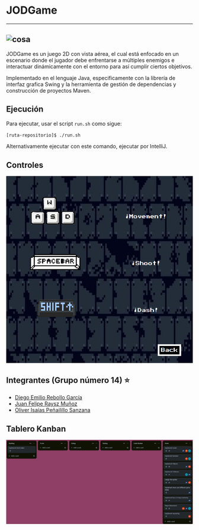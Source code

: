 # JODGame
---
![cosa](https://github.com/user-attachments/assets/a775a82b-4531-4d79-87ec-8b1b15a982d0)
---
JODGame es un juego 2D con vista aérea, el cual está enfocado en un escenario donde el jugador debe enfrentarse a múltiples enemigos e interactuar dinámicamente con el entorno para así cumplir ciertos objetivos.

Implementado en el lenguaje Java, especificamente con la librería de interfaz grafica Swing y la herramienta de gestión de dependencias y construcción de proyectos Maven.

## Ejecución
Para ejecutar, usar el script `run.sh` como sigue:
```bash
[ruta-repositorio]$ ./run.sh
```
Alternativamente ejecutar con este comando, ejecutar por IntelliJ.

## Controles
![Controles](https://github.com/Sephir0ath/JODGame/blob/main/Controls.png)

## Integrantes (Grupo número 14) ⭐
* [Diego Emilio Rebollo García](https://github.com/diego-52h)
* [Juan Felipe Raysz Muñoz](https://github.com/Sephir0ath)
* [Oliver Isaías Peñailillo Sanzana](https://github.com/pyrrss)

## Tablero Kanban
![Kanban](https://github.com/Sephir0ath/JODGame/blob/main/KanbanBoard.png)

